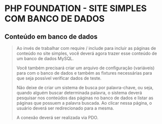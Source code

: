 PHP FOUNDATION - SITE SIMPLES COM BANCO DE DADOS
================================================

Conteúdo em banco de dados
--------------------------

> Ao invés de trabalhar com require / include para incluir as páginas de conteúdo no site simples, você deverá agora trazer esse conteúdo de um banco de dados MySQL.
>
> Você também precisará criar um arquivo de configuração (variáveis) para com o banco de dados e também as fixtures necessárias para que seja possível verificar dados de teste.
>
> Não deixe de criar um sistema de busca por palavra-chave, ou seja, quando alguém buscar determinada palavra, o sistema deverá  pesquisar nos conteúdos das páginas no banco de dados e listar as páginas que possuem a palavra buscada. Ao clicar nessa página, o usuário deverá ser redirecionado para a mesma.
>
> A conexão deverá ser realizada via PDO.